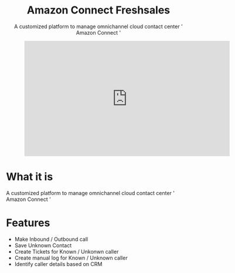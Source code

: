 <h1 align="center"> Amazon Connect Freshsales</h1>

<p align="center">A customized platform to manage omnichannel cloud contact center ' Amazon Connect '</p>

<div style="width:80% !important;margin: 0 auto !important"><iframe width="560" height="315" src="https://www.youtube.com/watch?v=0YvNi9lCSfE" frameborder="0" allow="accelerometer; autoplay; encrypted-media; gyroscope; picture-in-picture" allowfullscreen></iframe></div>

# What it is
A customized platform to manage omnichannel cloud contact center ' Amazon Connect '

# Features

- Make Inbound / Outbound call
- Save Unknown Contact
- Create Tickets for Known / Unkonwn caller
- Create manual log for Known / Unknown caller
- Identify caller details based on CRM 
